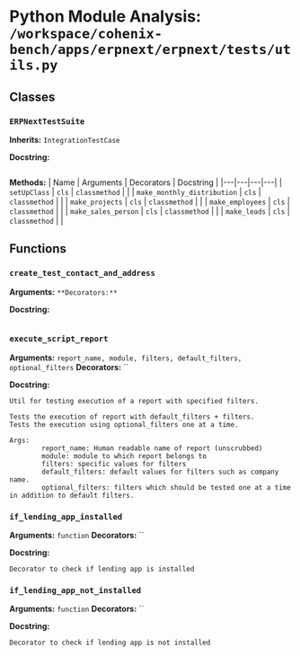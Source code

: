 # Python Module Analysis: `/workspace/cohenix-bench/apps/erpnext/erpnext/tests/utils.py`

## Classes

### `ERPNextTestSuite`
**Inherits:** `IntegrationTestCase`


**Docstring:**
```

```

**Methods:**
| Name | Arguments | Decorators | Docstring |
|---|---|---|---|
| `setUpClass` | `cls` | `classmethod` |  |
| `make_monthly_distribution` | `cls` | `classmethod` |  |
| `make_projects` | `cls` | `classmethod` |  |
| `make_employees` | `cls` | `classmethod` |  |
| `make_sales_person` | `cls` | `classmethod` |  |
| `make_leads` | `cls` | `classmethod` |  |





## Functions

### `create_test_contact_and_address`
**Arguments:** ``
**Decorators:** ``

**Docstring:**
```

```
### `execute_script_report`
**Arguments:** `report_name, module, filters, default_filters, optional_filters`
**Decorators:** ``

**Docstring:**
```
Util for testing execution of a report with specified filters.

Tests the execution of report with default_filters + filters.
Tests the execution using optional_filters one at a time.

Args:
        report_name: Human readable name of report (unscrubbed)
        module: module to which report belongs to
        filters: specific values for filters
        default_filters: default values for filters such as company name.
        optional_filters: filters which should be tested one at a time in addition to default filters.
```
### `if_lending_app_installed`
**Arguments:** `function`
**Decorators:** ``

**Docstring:**
```
Decorator to check if lending app is installed
```
### `if_lending_app_not_installed`
**Arguments:** `function`
**Decorators:** ``

**Docstring:**
```
Decorator to check if lending app is not installed
```

